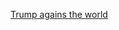 [Trump agains the world](https://rawgit.com/hele4924/mini-ex/master/mini_ex7%20-%20THIS%20ONE/empty-example/index.html)
